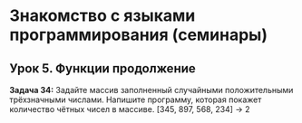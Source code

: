 # Знакомство с языками программирования (семинары)

## Урок 5. Функции продолжение

**Задача 34:** Задайте массив заполненный случайными положительными трёхзначными числами. Напишите программу, которая покажет количество чётных чисел в массиве.
[345, 897, 568, 234] -> 2